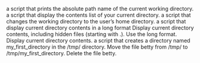 a script that prints the absolute path name of the current working directory.
a script that display the contents list of your current directory.
a script that changes the working directory to the user’s home directory.
a script that display current directory contents in a long format
Display current directory contents, including hidden files (starting with .). Use the long format.
Display current directory contents.
a script that creates a directory named my_first_directory in the /tmp/ directory.
Move the file betty from /tmp/ to /tmp/my_first_directory.
Delete the file betty.
